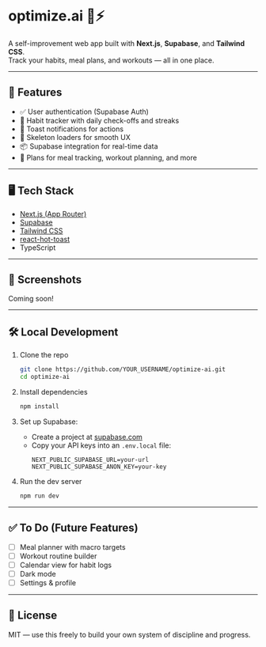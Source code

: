 # optimize.ai 🧠⚡

A self-improvement web app built with **Next.js**, **Supabase**, and **Tailwind CSS**.  
Track your habits, meal plans, and workouts — all in one place.

---

## 🚀 Features

- ✅ User authentication (Supabase Auth)
- 🔄 Habit tracker with daily check-offs and streaks
- 🔔 Toast notifications for actions
- 💨 Skeleton loaders for smooth UX
- 📦 Supabase integration for real-time data
- 🧠 Plans for meal tracking, workout planning, and more

---

## 🖥️ Tech Stack

- [Next.js (App Router)](https://nextjs.org/)
- [Supabase](https://supabase.com/)
- [Tailwind CSS](https://tailwindcss.com/)
- [react-hot-toast](https://react-hot-toast.com/)
- TypeScript

---

## 📸 Screenshots

Coming soon!

---

## 🛠️ Local Development

1. Clone the repo

   ```bash
   git clone https://github.com/YOUR_USERNAME/optimize-ai.git
   cd optimize-ai
   ```

2. Install dependencies

   ```bash
   npm install
   ```

3. Set up Supabase:

   - Create a project at [supabase.com](https://supabase.com)
   - Copy your API keys into an `.env.local` file:
     ```
     NEXT_PUBLIC_SUPABASE_URL=your-url
     NEXT_PUBLIC_SUPABASE_ANON_KEY=your-key
     ```

4. Run the dev server
   ```bash
   npm run dev
   ```

---

## ✅ To Do (Future Features)

- [ ] Meal planner with macro targets
- [ ] Workout routine builder
- [ ] Calendar view for habit logs
- [ ] Dark mode
- [ ] Settings & profile

---

## 📄 License

MIT — use this freely to build your own system of discipline and progress.
